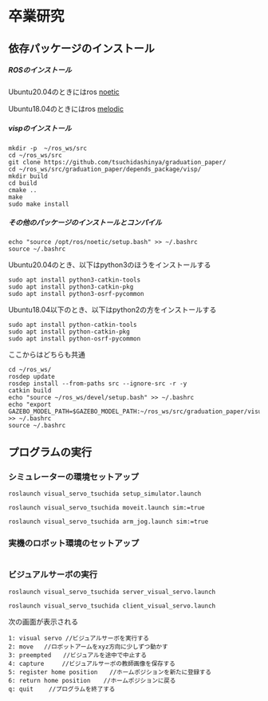 # 卒業研究

## 依存パッケージのインストール
##### ROSのインストール
Ubuntu20.04のときにはros <a href="http://wiki.ros.org/noetic/Installation/Ubuntu">noetic</a>

Ubuntu18.04のときにはros <a href="http://wiki.ros.org/melodic/Installation/Ubuntu">melodic</a>
##### vispのインストール
```
mkdir -p  ~/ros_ws/src
cd ~/ros_ws/src
git clone https://github.com/tsuchidashinya/graduation_paper/
cd ~/ros_ws/src/graduation_paper/depends_package/visp/
mkdir build
cd build
cmake ..
make
sudo make install
```
##### その他のパッケージのインストールとコンパイル
```
echo "source /opt/ros/noetic/setup.bash" >> ~/.bashrc
source ~/.bashrc

```
Ubuntu20.04のとき、以下はpython3のほうをインストールする
```
sudo apt install python3-catkin-tools
sudo apt install python3-catkin-pkg
sudo apt install python3-osrf-pycommon
```
Ubuntu18.04以下のとき、以下はpython2の方をインストールする
```
sudo apt install python-catkin-tools
sudo apt install python-catkin-pkg
sudo apt install python-osrf-pycommon
```
ここからはどちらも共通
```
cd ~/ros_ws/
rosdep update
rosdep install --from-paths src --ignore-src -r -y
catkin build
echo "source ~/ros_ws/devel/setup.bash" >> ~/.bashrc
echo "export GAZEBO_MODEL_PATH=$GAZEBO_MODEL_PATH:~/ros_ws/src/graduation_paper/visual_servo_tsuchida/models" >> ~/.bashrc
source ~/.bashrc
```

## プログラムの実行
### シミュレーターの環境セットアップ
```
roslaunch visual_servo_tsuchida setup_simulator.launch
```
```
roslaunch visual_servo_tsuchida moveit.launch sim:=true
```
```
roslaunch visual_servo_tsuchida arm_jog.launch sim:=true
```
### 実機のロボット環境のセットアップ
```
```
### ビジュアルサーボの実行
```
roslaunch visual_servo_tsuchida server_visual_servo.launch
```
```
roslaunch visual_servo_tsuchida client_visual_servo.launch
```
次の画面が表示される
```
1: visual servo //ビジュアルサーボを実行する
2: move   //ロボットアームをxyz方向に少しずつ動かす
3: preempted　　//ビジュアルを途中で中止する
4: capture     //ビジュアルサーボの教師画像を保存する
5: register home position　　//ホームポジションを新たに登録する
6: return home position　  //ホームポジションに戻る
q: quit　　 //プログラムを終了する
```



